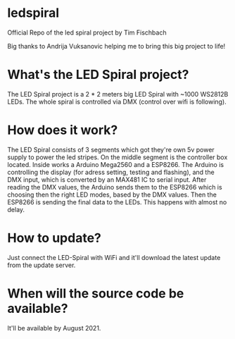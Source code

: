 # ledspiral
Official Repo of the led spiral project by Tim Fischbach

Big thanks to Andrija Vuksanovic helping me to bring this big project to life!

# What's the LED Spiral project?
The LED Spiral project is a 2 * 2 meters big LED Spiral with ~1000 WS2812B LEDs. The whole spiral is controlled via DMX (control over wifi is following).

# How does it work?
The LED Spiral consists of 3 segments which got they're own 5v power supply to power the led stripes. On the middle segment is the controller box located. Inside works a Arduino Mega2560 and a ESP8266. The Arduino is controlling the display (for adress setting, testing and flashing), and the DMX input, which is converted by an MAX481 IC to serial input. After reading the DMX values, the Arduino sends them to the ESP8266 which is choosing then the right LED modes, based by the DMX values. Then the ESP8266 is sending the final data to the LEDs. This happens with almost no delay.

# How to update?
Just connect the LED-Spiral with WiFi and it'll download the latest update from the update server.

# When will the source code be available?
It'll be available by August 2021.
